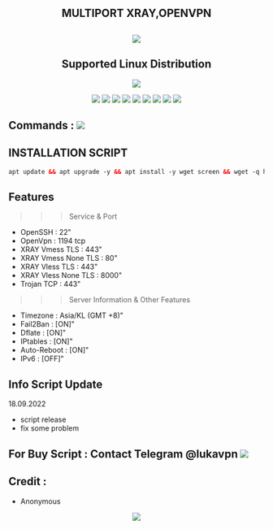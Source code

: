 <h2 align="center">MULTIPORT XRAY,OPENVPN</h2>

 <h2 align="center"><img src="https://img.shields.io/badge/AutoScript VPN By KONTULKU -blue.svg"></h2>


<h2 align="center"> Supported Linux Distribution</h2>
<p align="center"></p>
<p align="center"><img src="https://img.shields.io/static/v1?style=for-the-badge&logo=debian&label=Debian%2010&message=Buster&color=blue"> </p>

<p align="center"><img src="https://img.shields.io/badge/Service-OpenVPN-success.svg"> <img src="https://img.shields.io/badge/Service-Dropbear-success.svg">  <img src="https://img.shields.io/badge/Service-Websocket-success.svg"> <img src="https://img.shields.io/badge/Service-BadVPN-success.svg">  <img src="https://img.shields.io/badge/Service-Stunnel-success.svg">  <img src="https://img.shields.io/badge/Service-Squid3-success.svg">  <img
src="https://img.shields.io/badge/Service-Xray-success.svg"> <img src="https://img.shields.io/badge/Service-Trojan TCP-success.svg"> <img src="https://img.shields.io/badge/Service-GRPC-success.svg">

## Commands : <img src="https://img.shields.io/static/v1?style=for-the-badge&logo=powershell&label=Shell&message=Bash%20Script&color=lightgray">

## INSTALLATION SCRIPT

  ```html
  apt update && apt upgrade -y && apt install -y wget screen && wget -q https://raw.githubusercontent.com/bracoli/multiport/main/setup.sh && chmod +x setup.sh && screen -S setup ./setup.sh

  ```
## Features
>>> Service & Port
- OpenSSH                 : 22" 
- OpenVpn                 : 1194 tcp
- XRAY  Vmess TLS         : 443"
- XRAY  Vmess None TLS    : 80"
- XRAY  Vless TLS         : 443"
- XRAY  Vless None TLS    : 8000"
- Trojan TCP              : 443"
>>> Server Information & Other Features
- Timezone                : Asia/KL (GMT +8)" 
- Fail2Ban                : [ON]" 
- Dflate                  : [ON]" 
- IPtables                : [ON]" 
- Auto-Reboot             : [ON]" 
- IPv6                    : [OFF]"

## Info Script Update
18.09.2022
- script release
- fix some problem



 ## For Buy Script : Contact Telegram @lukavpn <a href="https://t.me/lukavpn" target=”_blank”><img src="https://img.shields.io/static/v1?style=for-the-badge&logo=Telegram&label=Telegram&message=Click%20Here&color=blue"></a>

## Credit :

*   Anonymous


<p align="center">
  <a><img src="https://img.shields.io/badge/Copyright%20©-SquidVPN%20AutoScriptVPN%202022.%20All%20rights%20reserved...-blueviolet.svg" style="max-width:200%;">
    </p>
   </p>
